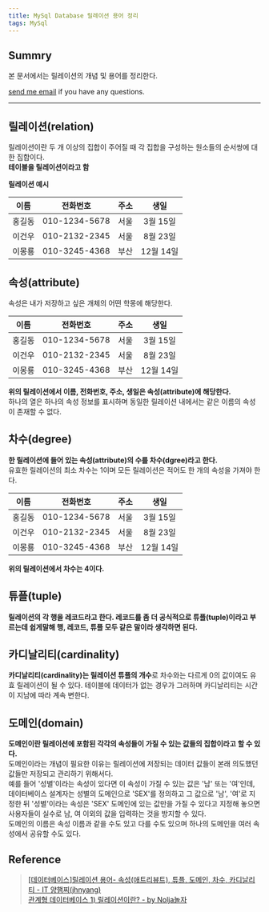 ```yaml
---
title: MySql Database 릴레이션 용어 정리
tags: MySql
---
```


## Summry  

본 문서에서는 릴레이션의 개념 및 용어를 정리한다.    

[send me email](mailto:jewel7492@gmail.com) if you have any questions.

<!--more-->

---

## 릴레이션(relation)

릴레이션이란 두 개 이상의 집합이 주어질 때 각 집합을 구성하는 원소들의 순서쌍에 대한 집합이다.  
**테이블을 릴레이션이라고 함**  

**릴레이션 예시**  

|이름|전화번호|주소|생일|
|:--:|:-----:|:--:|:--:|
|홍길동|010-1234-5678|서울|3월 15일|
|이건우|010-2132-2345|서울|8월 23일|
|이몽룡|010-3245-4368|부산|12월 14일|

## 속성(attribute)

속성은 내가 저장하고 싶은 개체의 어떤 학몽에 해당한다.  

|이름|전화번호|주소|생일|
|:--:|:-----:|:--:|:--:|
|홍길동|010-1234-5678|서울|3월 15일|
|이건우|010-2132-2345|서울|8월 23일|
|이몽룡|010-3245-4368|부산|12월 14일|

**위의 릴레이션에서 이름, 전화번호, 주소, 생일은 속성(attribute)에 해당한다.**  
하나의 열은 하나의 속성 정보를 표시하며 동일한 릴레이션 내에서는 같은 이름의 속성이 존재할 수 없다.  

## 차수(degree)

**한 릴레이션에 들어 있는 속성(attribute)의 수를 차수(dgree)라고 한다.**  
유효한 릴레이션의 최소 차수는 1이며 모든 릴레이션은 적어도 한 개의 속성을 가져야 한다.  

|이름|전화번호|주소|생일|
|:--:|:-----:|:--:|:--:|
|홍길동|010-1234-5678|서울|3월 15일|
|이건우|010-2132-2345|서울|8월 23일|
|이몽룡|010-3245-4368|부산|12월 14일|

**위의 릴레이션에서 차수는 4이다.**  

## 튜플(tuple)

**릴레이션의 각 행을 레코드라고 한다. 레코드를 좀 더 공식적으로 튜플(tuple)이라고 부르는데 쉽게말해 행, 레코드, 튜플 모두 같은 말이라 생각하면 된다.**

## 카디날리티(cardinality)

**카디날리티(cardinality)는 릴레이션 튜플의 개수**로 차수와는 다르게 0의 값이여도 유효 릴레이션이 될 수 있다. 테이블에 데이터가 없는 경우가 그러하며 카디날리티는 시간이 지남에 따라 계속 변한다.  

## 도메인(domain)

**도메인이란 릴레이션에 포함된 각각의 속성들이 가질 수 있는 값들의 집합이라고 할 수 있다.**  
도메인이라는 개념이 필요한 이유는 릴레이션에 저장되는 데이터 값들이 본래 의도했던 값들만 저장되고 관리하기 위해서다.  
예를 들어 '성별'이라는 속성이 있다면 이 속성이 가질 수 있는 값은 '남' 또는 '여'인데, 데이터베이스 설계자는 성별의 도메인으로 'SEX'를 정의하고 그 값으로 '남', '여'로 지정한 뒤 '성별'이라는 속성은 'SEX' 도메인에 있는 값만을 가질 수 있다고 지정해 놓으면 사용자들이 실수로 남, 여 이외의 값을 입력하는 것을 방지할 수 있다.  
도메인의 이름은 속성 이름과 같을 수도 있고 다를 수도 있으며 하나의 도메인을 여러 속성에서 공유할 수도 있다. 

## Reference

> [[데이터베이스]릴레이션 용어- 속성(애트리뷰트), 튜플, 도메인, 차수, 카디날리티 - IT 양햄찌(jhnyang)](https://jhnyang.tistory.com/108)   
> [관계형 데이터베이스 1) 릴레이션이란? - by Nolja놀자](https://nolja98.tistory.com/12?category=889493)  